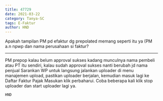 ```yaml
---
title: 47729
date: 2021-03-22
category: Tanya-SC
tags: E-Faktur
author: HND
---
```


Apakah tampilan PM pd efaktur dg prepolated memang seperti itu ya (PM a.n npwp dan nama perusahaan si faktur?

---

PM prepop kalau belum approval sukses kadang munculnya nama pembeli atau PT itu sendiri, kalau sudah approval sukses nanti berubah jd nama penjual Sarankan WP untuk langsung jalankan uploader di menu manajemen upload, pastikan uploader berjalan, kemudian masuk lagi ke Daftar Faktur Pajak Masukan klik perbaharui. Coba beberapa kali klik stop uploader dan start uploader lagi ya.

`HND`
